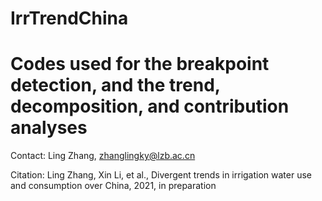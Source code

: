 # IrrTrendChina

# Codes used for the breakpoint detection, and the trend, decomposition, and contribution analyses 

 Contact: Ling Zhang, zhanglingky@lzb.ac.cn

Citation: Ling Zhang, Xin Li, et al., Divergent trends in irrigation water use and consumption over China, 2021, in preparation



